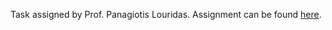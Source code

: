 Task assigned by Prof. Panagiotis Louridas. Assignment can be found [here](https://htmlpreview.github.io/?https://github.com/dmst-algorithms-course/assignment-2017-3/blob/master/assignment_2017_3.html).

